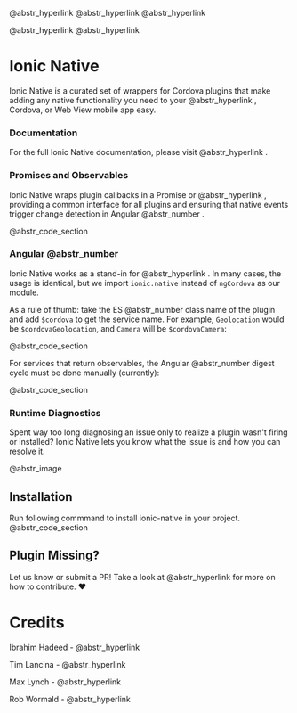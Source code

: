 @abstr_hyperlink @abstr_hyperlink @abstr_hyperlink 

@abstr_hyperlink @abstr_hyperlink 

# Ionic Native

Ionic Native is a curated set of wrappers for Cordova plugins that make adding any native functionality you need to your @abstr_hyperlink , Cordova, or Web View mobile app easy.

### Documentation

For the full Ionic Native documentation, please visit @abstr_hyperlink .

### Promises and Observables

Ionic Native wraps plugin callbacks in a Promise or @abstr_hyperlink , providing a common interface for all plugins and ensuring that native events trigger change detection in Angular @abstr_number .

@abstr_code_section 

### Angular @abstr_number

Ionic Native works as a stand-in for @abstr_hyperlink . In many cases, the usage is identical, but we import `ionic.native` instead of `ngCordova` as our module.

As a rule of thumb: take the ES @abstr_number class name of the plugin and add `$cordova` to get the service name. For example, `Geolocation` would be `$cordovaGeolocation`, and `Camera` will be `$cordovaCamera`:

@abstr_code_section 

For services that return observables, the Angular @abstr_number digest cycle must be done manually (currently):

@abstr_code_section 

### Runtime Diagnostics

Spent way too long diagnosing an issue only to realize a plugin wasn't firing or installed? Ionic Native lets you know what the issue is and how you can resolve it.

@abstr_image 

## Installation

Run following commmand to install ionic-native in your project. @abstr_code_section 

## Plugin Missing?

Let us know or submit a PR! Take a look at @abstr_hyperlink for more on how to contribute. :heart:

# Credits

Ibrahim Hadeed - @abstr_hyperlink 

Tim Lancina - @abstr_hyperlink 

Max Lynch - @abstr_hyperlink 

Rob Wormald - @abstr_hyperlink 
